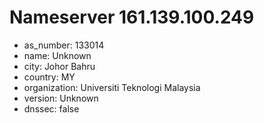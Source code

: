 # Nameserver 161.139.100.249

* as_number: 133014
* name: Unknown
* city: Johor Bahru
* country: MY
* organization: Universiti Teknologi Malaysia
* version: Unknown
* dnssec: false
